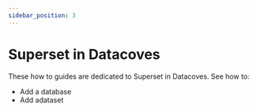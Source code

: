 ```yaml
---
sidebar_position: 3
---
```

# Superset in Datacoves 

These how to guides are dedicated to Superset in Datacoves. See how to:

- Add a database
- Add adataset
